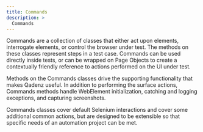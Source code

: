 ```yaml
---
title: Commands
description: >
  Commands
---
```


Commands are a collection of classes that either act upon elements, interrogate elements, or control the browser under test. The methods on these classes represent steps in a test case. Commands can be used directly inside tests, or can be wrapped on Page Objects to create a contextually friendly reference to actions performed on the UI under test.

Methods on the Commands classes drive the supporting functionality that makes Qadenz useful. In addition to performing the surface actions, Commands methods handle WebElement initialization, catching and logging exceptions, and capturing screenshots.

Commands classes cover default Selenium interactions and cover some additional common actions, but are designed to be extensible so that specific needs of an automation project can be met.
